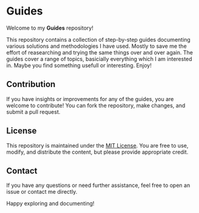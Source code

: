 # Guides

Welcome to my **Guides** repository!

This repository contains a collection of step-by-step guides documenting various solutions and methodologies I have used. Mostly to save me the effort of reasearching and trying the same things over and over again. The guides cover a range of topics, basicially everything which I am interested in. Maybe you find something usefull or interesting. Enjoy!


## Contribution

If you have insights or improvements for any of the guides, you are welcome to contribute! You can fork the repository, make changes, and submit a pull request.

## License

This repository is maintained under the [MIT License](LICENSE). You are free to use, modify, and distribute the content, but please provide appropriate credit.

## Contact

If you have any questions or need further assistance, feel free to open an issue or contact me directly.

Happy exploring and documenting!